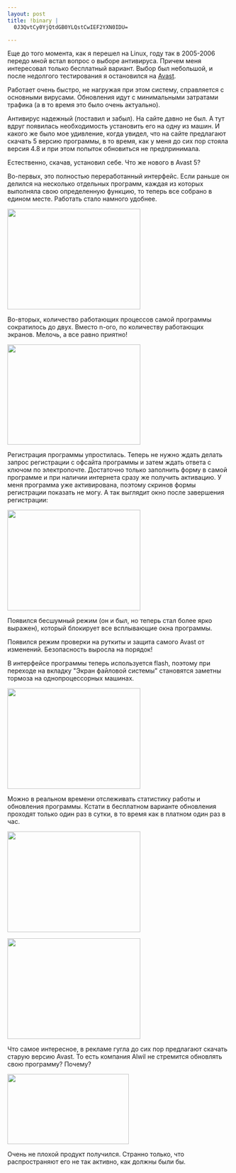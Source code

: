```yaml
--- 
layout: post
title: !binary |
  0J3QvtCy0YjQtdGB0YLQstCwIEF2YXN0IDU=

---
```

Еще до того момента, как я перешел на Linux, году так в 2005-2006 передо мной встал вопрос
о выборе антивируса. Причем меня интересовал только бесплатный вариант. Выбор был
небольшой, и после недолгого тестирования я остановился на <a href="http://www.avast.com/ru-ru/index" rel="nofollow">Avast</a>.

Работает очень быстро, не нагружая при этом систему, справляется с основными вирусами. Обновления идут с минимальными затратами трафика (а в то время это было очень актуально).

Антивирус надежный (поставил и забыл). На сайте давно не был. А тут вдруг появилась необходимость установить его на одну из машин. И какого же было мое удивление, когда увидел, что на сайте предлагают скачать 5 версию программы, в то время, как у меня до сих пор стояла версия 4.8 и при этом попыток обновиться не предпринимала.

Естественно, скачав, установил себе. Что же нового в Avast 5?

Во-первых, это полностью переработанный интерфейс. Если раньше он делился на несколько отдельных программ, каждая из которых выполняла свою определенную функцию, то теперь все собрано в едином месте. Работать стало намного удобнее.

<a href="http://static.juev.ru/2010/04/avast-options.png" id="lightbox"><img class="aligncenter size-medium wp-image-998" title="avast-options" src="http://static.juev.ru/2010/04/avast-options-300x227.png" alt="" width="300" height="227" /></a>

Во-вторых, количество работающих процессов самой программы сократилось до двух. Вместо n-ого, по количеству работающих экранов. Мелочь, а все равно приятно!

<a href="http://static.juev.ru/2010/04/avast-scan.png" id="lightbox"><img class="aligncenter size-medium wp-image-1001" title="avast-scan" src="http://static.juev.ru/2010/04/avast-scan-300x226.png" alt="" width="300" height="226" /></a>

Регистрация программы упростилась. Теперь не нужно ждать делать запрос регистрации с офсайта программы и затем ждать ответа с ключом по электропочте. Достаточно только заполнить форму в самой программе и при наличии интернета сразу же получить активацию. У меня программа уже активирована, поэтому скринов формы регистрации показать не могу. А так выглядит окно после завершения регистрации:

<a href="http://static.juev.ru/2010/04/avast-reg.png" id="lightbox"><img class="aligncenter size-medium wp-image-999" title="avast-reg" src="http://static.juev.ru/2010/04/avast-reg-300x227.png" alt="" width="300" height="227" /></a>

Появился бесшумный режим (он и был, но теперь стал более ярко выражен), который блокирует все всплывающие окна программы.

Появился режим проверки на руткиты и защита самого Avast от изменений. Безопасность выросла на порядок!

В интерфейсе программы теперь используется flash, поэтому при переходе на вкладку "Экран файловой системы" становятся заметны тормоза на однопроцессорных машинах.

<a href="http://static.juev.ru/2010/04/avast-ekran.png" id="lightbox"><img class="aligncenter size-medium wp-image-997" title="avast-ekran" src="http://static.juev.ru/2010/04/avast-ekran-300x227.png" alt="" width="300" height="227" /></a>

Можно в реальном времени отслеживать статистику работы и обновления программы. Кстати в бесплатном варианте обновления проходят только один раз в сутки, в то время как в платном один раз в час.

<a href="http://static.juev.ru/2010/04/avast-statistics.png" id="lightbox"><img class="aligncenter size-medium wp-image-1002" title="avast-statistics" src="http://static.juev.ru/2010/04/avast-statistics-300x227.png" alt="" width="300" height="227" /></a>

<a href="http://static.juev.ru/2010/04/avast-update.png" id="lightbox"><img class="aligncenter size-medium wp-image-1003" title="avast-update" src="http://static.juev.ru/2010/04/avast-update-300x227.png" alt="" width="300" height="227" /></a>

Что самое интересное, в рекламе гугла до сих пор предлагают скачать старую версию Avast. То есть компания Alwil не стремится обновлять свою программу? Почему?

<a href="http://static.juev.ru/2010/04/avast-reklama.png" id="lightbox"><img class="aligncenter size-full wp-image-1000" title="avast-reklama" src="http://static.juev.ru/2010/04/avast-reklama.png" alt="" width="274" height="158" /></a>

Очень не плохой продукт получился. Странно только, что распространяют его не так активно, как должны были бы.
